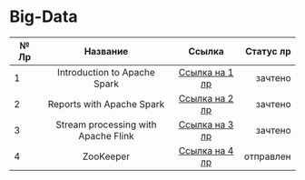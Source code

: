 # Big-Data

| № Лр  | Название      | Ссылка    | Статус лр|
|-------|:-------------:|:---------:|---------:|
|   1   |Introduction to Apache Spark               |[Ссылка на 1 лр](https://github.com/Won20/Big-Data/tree/main/LR1_Dubman__Introduction%20to%20Apache%20Spark)        |зачтено          |
|   2   |Reports with Apache Spark               |[Ссылка на 2 лр](https://github.com/Won20/Big-Data/tree/main/LR2_Dubman__Reports%20with%20Apache%20Spark)           |зачтено          |
|   3   |Stream processing with Apache Flink               |[Ссылка на 3 лр](https://github.com/Won20/Big-Data/tree/main/LR3_Dubman__Stream%20processing%20with%20Apache%20Flink)           |зачтено          |
|   4   |ZooKeeper               |[Ссылка на 4 лр](https://github.com/Won20/Big-Data/tree/main/LR4_Dubman__ZooKeeper)           |отправлен          |



